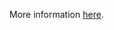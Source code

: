 More information [here](https://docs.prismacloud.io/en/enterprise-edition/policy-reference/secrets-policies/secrets-policy-index/git-secrets-16).
